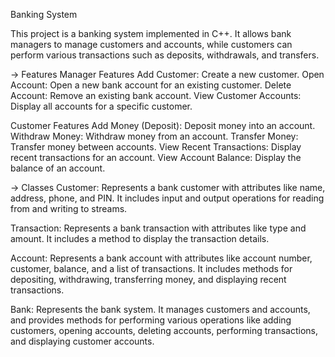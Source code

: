 Banking System

This project is a banking system implemented in C++. It allows bank managers to manage customers and accounts, while customers can perform various transactions such as deposits, withdrawals, and transfers.

-> Features Manager Features Add Customer: Create a new customer. Open Account: Open a new bank account for an existing customer. Delete Account: Remove an existing bank account. View Customer Accounts: Display all accounts for a specific customer.

Customer Features Add Money (Deposit): Deposit money into an account. Withdraw Money: Withdraw money from an account. Transfer Money: Transfer money between accounts. View Recent Transactions: Display recent transactions for an account. View Account Balance: Display the balance of an account.

-> Classes Customer: Represents a bank customer with attributes like name, address, phone, and PIN. It includes input and output operations for reading from and writing to streams.

Transaction: Represents a bank transaction with attributes like type and amount. It includes a method to display the transaction details.

Account: Represents a bank account with attributes like account number, customer, balance, and a list of transactions. It includes methods for depositing, withdrawing, transferring money, and displaying recent transactions.

Bank: Represents the bank system. It manages customers and accounts, and provides methods for performing various operations like adding customers, opening accounts, deleting accounts, performing transactions, and displaying customer accounts.
